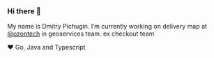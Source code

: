 ### Hi there 👋

My name is Dmitry Pichugin. I’m currently working on delivery map at [@ozontech](https://github.com/ozontech) in geoservices team. ex checkout team

❤️ Go, Java and Typescript

<!--
I'm not available for hire
**dmpichugin/dmpichugin** is a ✨ _special_ ✨ repository because its `README.md` (this file) appears on your GitHub profile.

Here are some ideas to get you started:

- 🔭 I’m currently working on ...
- 🌱 I’m currently learning ...
- 👯 I’m looking to collaborate on ...
- 🤔 I’m looking for help with ...
- 💬 Ask me about ...
- 📫 How to reach me: ...
- 😄 Pronouns: ...
- ⚡ Fun fact: ...
-->
